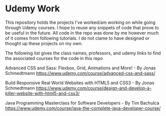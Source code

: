 # Udemy Work
This repository holds the projects I've worked/am working on while going through Udemy courses. I hope to reuse any snippets of code that prove to be useful in the future. All code in the repo was done by me however much of it comes from following tutorials. I do not clame to have designed or thought up these projects on my own. 

The following list gives the class names, professors, and udemy links to find the associated courses for the code in this repo

Advanced CSS and Sass: Flexbox, Grid, Animations and More! - By Jonas Schmedtmann
https://www.udemy.com/course/advanced-css-and-sass/ 

Build Responsive Real World Websites with HTML5 and CSS3 - By Jonas Schmedtmann
https://www.udemy.com/course/design-and-develop-a-killer-website-with-html5-and-css3/

Java Programming Masterclass for Software Developers - By Tim Bachulca
https://www.udemy.com/course/java-the-complete-java-developer-course/
